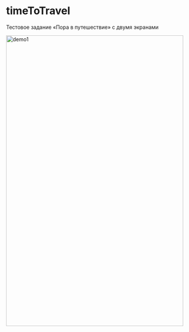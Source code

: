 # timeToTravel

Тестовое задание «Пора в путешествие» с двумя экранами

<img width="481" height="790" alt="demo1" src="https://github.com/gWeaverDev/timeToTravel/assets/124156429/cd544e90-df75-4d3b-8930-19857d6e6d3a">


